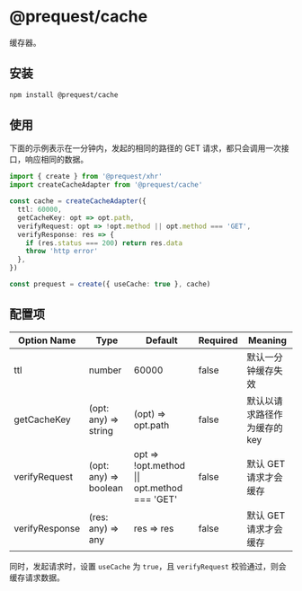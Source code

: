 # @prequest/cache

缓存器。

## 安装

```bash
npm install @prequest/cache
```

## 使用

下面的示例表示在一分钟内，发起的相同的路径的 GET 请求，都只会调用一次接口，响应相同的数据。

```ts
import { create } from '@prequest/xhr'
import createCacheAdapter from '@prequest/cache'

const cache = createCacheAdapter({
  ttl: 60000,
  getCacheKey: opt => opt.path,
  verifyRequest: opt => !opt.method || opt.method === 'GET',
  verifyResponse: res => {
    if (res.status === 200) return res.data
    throw 'http error'
  },
})

const prequest = create({ useCache: true }, cache)
```

## 配置项

| Option Name    | Type                  | Default                                      | Required | Meaning                      |
| -------------- | --------------------- | -------------------------------------------- | -------- | ---------------------------- |
| ttl            | number                | 60000                                        | false    | 默认一分钟缓存失效           |
| getCacheKey    | (opt: any) => string  | (opt) => opt.path                            | false    | 默认以请求路径作为缓存的 key |
| verifyRequest  | (opt: any) => boolean | opt => !opt.method \|\| opt.method === 'GET' | false    | 默认 GET 请求才会缓存        |
| verifyResponse | (res: any) => any     | res => res                                   | false    | 默认 GET 请求才会缓存        |

同时，发起请求时，设置 `useCache` 为 `true`，且 `verifyRequest` 校验通过，则会缓存请求数据。
